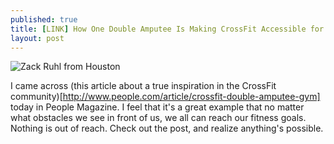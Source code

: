 ```yaml
---
published: true
title: [LINK] How One Double Amputee Is Making CrossFit Accessible for Anyone
layout: post
---
```

![Zack Ruhl from Houston](https://dl.dropboxusercontent.com/u/1084227/images/zack-ruhl-800.jpg)

I came across (this article about a true inspiration in the CrossFit community)[http://www.people.com/article/crossfit-double-amputee-gym] today in People Magazine. I feel that it's a great example that no matter what obstacles we see in front of us, we all can reach our fitness goals. Nothing is out of reach. Check out the post, and realize anything's possible.